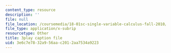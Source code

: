 ```yaml
---
content_type: resource
description: ''
file: null
file_location: /coursemedia/18-01sc-single-variable-calculus-fall-2010/3e6c7e7832a956aac2012aa7534a9223_Psks_KK0YZ8.srt
file_type: application/x-subrip
resourcetype: Other
title: 3play caption file
uid: 3e6c7e78-32a9-56aa-c201-2aa7534a9223
---
```

